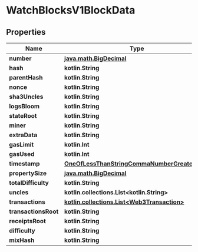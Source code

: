 
# WatchBlocksV1BlockData

## Properties
Name | Type | Description | Notes
------------ | ------------- | ------------- | -------------
**number** | [**java.math.BigDecimal**](java.math.BigDecimal.md) |  | 
**hash** | **kotlin.String** |  | 
**parentHash** | **kotlin.String** |  | 
**nonce** | **kotlin.String** |  | 
**sha3Uncles** | **kotlin.String** |  | 
**logsBloom** | **kotlin.String** |  | 
**stateRoot** | **kotlin.String** |  | 
**miner** | **kotlin.String** |  | 
**extraData** | **kotlin.String** |  | 
**gasLimit** | **kotlin.Int** |  | 
**gasUsed** | **kotlin.Int** |  | 
**timestamp** | [**OneOfLessThanStringCommaNumberGreaterThan**](OneOfLessThanStringCommaNumberGreaterThan.md) |  | 
**propertySize** | [**java.math.BigDecimal**](java.math.BigDecimal.md) |  | 
**totalDifficulty** | **kotlin.String** |  | 
**uncles** | **kotlin.collections.List&lt;kotlin.String&gt;** |  | 
**transactions** | [**kotlin.collections.List&lt;Web3Transaction&gt;**](Web3Transaction.md) |  | 
**transactionsRoot** | **kotlin.String** |  |  [optional]
**receiptsRoot** | **kotlin.String** |  |  [optional]
**difficulty** | **kotlin.String** |  |  [optional]
**mixHash** | **kotlin.String** |  |  [optional]



